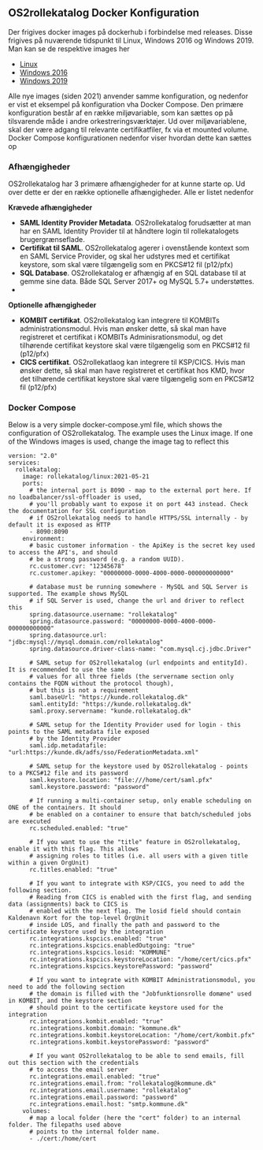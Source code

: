 ## OS2rollekatalog Docker Konfiguration
Der frigives docker images på dockerhub i forbindelse med releases.
Disse frigives på nuværende tidspunkt til Linux, Windows 2016 og Windows 2019. Man kan se de respektive images her

* [Linux](https://hub.docker.com/r/rollekatalog/linux)
* [Windows 2016](https://hub.docker.com/r/rollekatalog/windows)
* [Windows 2019](https://hub.docker.com/r/rollekatalog/windows-2019)

Alle nye images (siden 2021) anvender samme konfiguration, og nedenfor er vist et eksempel på konfiguration vha Docker Compose.
Den primære konfiguration består af en række miljøvariable, som kan sættes op på tilsvarende måde i andre orkestreringsværktøjer.
Ud over miljøvariablene, skal der være adgang til relevante certifikatfiler, fx via et mounted volume. Docker Compose konfigurationen
nedenfor viser hvordan dette kan sættes op

### Afhængigheder
OS2rollekatalog har 3 primære afhængigheder for at kunne starte op. Ud over dette er der en række optionelle afhængigheder. Alle er listet nedenfor

**Krævede afhængigheder**

* **SAML Identity Provider Metadata**. OS2rollekatalog forudsætter at man har en SAML Identity Provider til at håndtere login til rollekatalogets brugergrænseflade.
* **Certifikat til SAML**. OS2rollekatalog agerer i ovenstående kontext som en SAML Service Provider, og skal her udstyres med et certifikat keystore, som skal være tilgængelig som en PKCS#12 fil (p12/pfx)
* **SQL Database**. OS2rollekatalog er afhængig af en SQL database til at gemme sine data. Både SQL Server 2017+ og MySQL 5.7+ understøttes.
* 
**Optionelle afhængigheder**

* **KOMBIT certifikat**. OS2rollekatalog kan integrere til KOMBITs administrationsmodul. Hvis man ønsker dette, så skal man have registreret et certifikat i KOMBITs Adminisrationsmodul, og det tilhørende certifikat keystore skal være tilgængelig som en PKCS#12 fil (p12/pfx)
* **CICS certifikat**. OS2rollekatlaog kan integrere til KSP/CICS. Hvis man ønsker dette, så skal man have registreret et certifikat hos KMD, hvor det tilhørende certifikat keystore skal være tilgængelig som en PKCS#12 fil (p12/pfx)

### Docker Compose
Below is a very simple docker-compose.yml file, which shows the configuration of OS2rollekatalog. The example uses the Linux image. If one of the Windows images
is used, change the image tag to reflect this

    version: "2.0"
    services:
      rollekatalog:
        image: rollekatalog/linux:2021-05-21
        ports:
          # the internal port is 8090 - map to the external port here. If no loadbalancer/ssl-offloader is used,
          # you'll probably want to expose it on port 443 instead. Check the documentation for SSL configuration
          # if OS2rollekatalog needs to handle HTTPS/SSL internally - by default it is exposed as HTTP
          - 8090:8090
        environment:
          # basic customer information - the ApiKey is the secret key used to access the API's, and should
          # be a strong password (e.g. a random UUID).
          rc.customer.cvr: "12345678"
          rc.customer.apikey: "00000000-0000-4000-0000-000000000000"

          # database must be running somewhere - MySQL and SQL Server is supported. The example shows MySQL
          # if SQL Server is used, change the url and driver to reflect this
          spring.datasource.username: "rollekatalog"
          spring.datasource.password: "00000000-0000-4000-0000-000000000000"
          spring.datasource.url: "jdbc:mysql://mysql.domain.com/rollekatalog"
          spring.datasource.driver-class-name: "com.mysql.cj.jdbc.Driver"
  
          # SAML setup for OS2rollekatalog (url endpoints and entityId). It is recommended to use the same
          # values for all three fields (the servername section only contains the FQDN without the protocol though),
          # but this is not a requirement
          saml.baseUrl: "https://kunde.rollekatalog.dk"
          saml.entityId: "https://kunde.rollekatalog.dk"
          saml.proxy.servername: "kunde.rollekatalog.dk"
  
          # SAML setup for the Identity Provider used for login - this points to the SAML metadata file exposed
          # by the Identity Provider
          saml.idp.metadatafile: "url:https://kunde.dk/adfs/sso/FederationMetadata.xml"

          # SAML setup for the keystore used by OS2rollekatalog - points to a PKCS#12 file and its password
          saml.keystore.location: "file:///home/cert/saml.pfx"
          saml.keystore.password: "password"

          # If running a multi-container setup, only enable scheduling on ONE of the containers. It should
          # be enabled on a container to ensure that batch/scheduled jobs are executed
          rc.scheduled.enabled: "true"
          
          # If you want to use the "title" feature in OS2rollekatalog, enable it with this flag. This allows
          # assigning roles to titles (i.e. all users with a given title within a given OrgUnit)
          rc.titles.enabled: "true"
          
          # If you want to integrate with KSP/CICS, you need to add the following section.
          # Reading from CICS is enabled with the first flag, and sending data (assignments) back to CICS is
          # enabled with the next flag. The losid field should contain Kaldenavn Kort for the top-level OrgUnit
          # inside LOS, and finally the path and password to the certificate keystore used by the integration
          rc.integrations.kspcics.enabled: "true"
          rc.integrations.kspcics.enabledOutgoing: "true"
          rc.integrations.kspcics.losid: "KOMMUNE"
          rc.integrations.kspcics.keystoreLocation: "/home/cert/cics.pfx"
          rc.integrations.kspcics.keystorePassword: "password"
          
          # If you want to integrate with KOMBIT Administrationsmodul, you need to add the following section
          # the domain is filled with the "Jobfunktionsrolle domæne" used in KOMBIT, and the keystore section
          # should point to the certificate keystore used for the integration
          rc.integrations.kombit.enabled: "true"
          rc.integrations.kombit.domain: "kommune.dk"
          rc.integrations.kombit.keystoreLocation: "/home/cert/kombit.pfx"
          rc.integrations.kombit.keystorePassword: "password"
          
          # If you want OS2rollekatalog to be able to send emails, fill out this section with the credentials
          # to access the email server
          rc.integrations.email.enabled: "true"
          rc.integrations.email.from: "rollekatalog@kommune.dk"
          rc.integrations.email.username: "rollekatalog"
          rc.integrations.email.password: "password"
          rc.integrations.email.host: "smtp.kommune.dk"
        volumes:
          # map a local folder (here the "cert" folder) to an internal folder. The filepaths used above
          # points to the internal folder name.
          - ./cert:/home/cert

